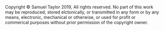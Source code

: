 Copyright © Samuel Taylor 2019,
All rights reserved. 
No part of this work may be reproduced, stored elctonically, or transmitted in any form or by any means,
electronic, mechanical or otherwise, or used for profit or commerical purposes without prior permission of the copyright owner.
